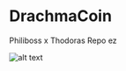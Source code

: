 # DrachmaCoin

Philiboss x Thodoras Repo ez

![alt text](https://static.wikia.nocookie.net/olympians/images/d/d1/8FBB4DD5-5399-4941-908A-C34FC1E623A9.jpeg/revision/latest/scale-to-width-down/220?cb=20170925123424?raw=true)
